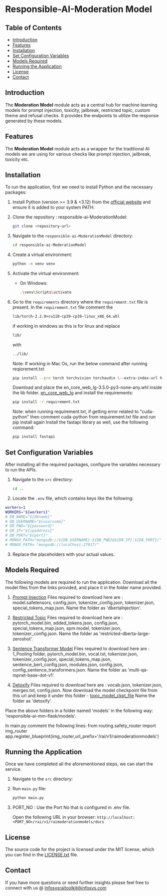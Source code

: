 # Responsible-AI-Moderation Model 

## Table of Contents

- [Introduction](#introduction)
- [Features](#features)
- [Installation](#installation)
- [Set Configuration Variables](#set-configuration-variables)
- [Models Required](#models-required)
- [Running the Application](#running-the-application)
- [License](#license)
- [Contact](#contact)
  
## Introduction
The **Moderation Model** module acts as a central hub for machine learning models for prompt injection, toxicity, jailbreak, restricted topic, custom theme and refusal checks. It provides the endpoints to utilize the response generated by these models.

## Features
The **Moderation Model** module acts as a wrapper for the traditional AI models we are using for various checks like prompt injection, jailbreak, toxicity etc. 

## Installation
To run the application, first we need to install Python and the necessary packages:

1. Install Python (version >= 3.9 & <3.12) from the [official website](https://www.python.org/downloads/) and ensure it is added to your system PATH.

2. Clone the repository : responsible-ai-ModerationModel:
    ```sh
    git clone <repository-url>
    ```

3. Navigate to the `responsible-ai-ModerationModel` directory:
    ```sh
    cd responsible-ai-ModerationModel
    ```

4. Create a virtual environment:
    ```sh
    python -m venv venv
    ```

5. Activate the virtual environment:
    - On Windows:
        ```sh
        .\venv\Scripts\activate
         ```

6. Go to the `requirements` directory where the `requirement.txt` file is present.
    In the `requirement.txt` file comment the 
    ```sh
    lib/torch-2.2.0+cu118-cp39-cp39-linux_x86_64.whl
    ``` 
    if working in windows as this is for linux and replace 
    ```sh
    lib/
    ```
    with 
    ```sh
    ../lib/
    ```
   Note: If working in Mac Os, run the below command after running reqiorement.txt
     ```sh
   pip install --pre torch torchvision torchaudio \--extra-index-url https://download.pytorch.org/whl/nightly/cpu
    ```
    Download and place the en_core_web_lg-3.5.0-py3-none-any.whl inside the lib folder.
    [en_core_web_lg](https://github.com/explosion/spacy-models/releases/download/en_core_web_lg-3.5.0/en_core_web_lg-3.5.0-py3-none-any.whl)
    and install the requirements:
    ```sh
    pip install -r requirement.txt
    ```
    Note: when running requirement.txt, if getting error related to "cuda-python" then comment cuda-python from 
          requirement.txt file and run pip install again
    Install the fastapi library as well, use the following command:
    ```sh
    pip install fastapi
    ```
## Set Configuration Variables
After installing all the required packages, configure the variables necessary to run the APIs.

1. Navigate to the `src` directory:
    ```sh
    cd ..
    ```

2. Locate the `.env` file, which contains keys like the following:

  ```sh
  workers=1
  WORKERS="${workers}"
  # DB_NAME="${dbname}"
  # DB_USERNAME="${username}"
  # DB_PWD="${password}"
  # DB_IP="${ipaddress}"
  # DB_PORT="${port}"
  # MONGO_PATH="mongodb://${DB_USERNAME}:${DB_PWD}@${DB_IP}:${DB_PORT}/"
  # MONGO_PATH= "mongodb://localhost:27017/"
  ```

3. Replace the placeholders with your actual values.

## Models Required
The following models are required to run the application. Download all the model files from the links provided, and place it in the folder name provided.

1. [Prompt Injection](https://huggingface.co/deepset/deberta-v3-base-injection/tree/main)
Files required to download here are : model.safetensors, config.json, tokenizer_config.json, tokenizer.json, special_tokens_map.json.
Name the folder as 'dbertaInjection'.

2. [Restricted Topic](https://huggingface.co/MoritzLaurer/deberta-v3-large-zeroshot-v1/tree/main)
Files required to download here are : pytorch_model.bin, added_tokens.json, config.json, special_tokens_map.json, spm.model, tokenizer.json, tokenizer_config.json.
Name the folder as 'restricted-dberta-large-zeroshot'.
3. [Sentence Transformer Model](https://huggingface.co/sentence-transformers/multi-qa-mpnet-base-dot-v1/tree/main)
Files required to download here are : 1_Pooling folder, pytorch_model.bin, vocal.txt, tokenizer.json, tokenizer_config.json, special_tokens_map.json, sentence_bert_config.json, modules.json, config.json, config_sentence_transformers.json.
Name the folder as 'multi-qa-mpnet-base-dot-v1'.
4. [Detoxify](https://huggingface.co/FacebookAI/roberta-base/tree/main)
Files required to download here are : vocab.json, tokenizer.json, merges.txt, config.json.
Now download the model checkpoint file from this url and keep it under this folder -
[toxic_model_ckpt_file](https://github.com/unitaryai/detoxify/releases/download/v0.3-alpha/toxic_debiased-c7548aa0.ckpt)
Name the folder as 'detoxify'.

Place the above folders in a folder named 'models' in the following way: 'responsible-ai-mm-flask/models'.

In main.py comment the following lines:
from routing.safety_router import img_router
app.register_blueprint(img_router,url_prefix='/rai/v1/raimoderationmodels')


## Running the Application
Once we have completed all the aforementioned steps, we can start the service.

1. Navigate to the `src` directory:

2. Run `main.py` file:
    ```sh
    python main.py
     ```

3. PORT_NO : Use the Port No that is configured in .env file.

   Open the following URL in your browser:
  `http://localhost:<PORT_NO>/rai/v1/raimoderationmodels/docs`


  
## License
The source code for the project is licensed under the MIT license, which you can find in the [LICENSE.txt](LICENSE.txt) file.

## Contact
If you have more questions or need further insights please feel free to connect with us @ Infosysraitoolkit@infosys.com



